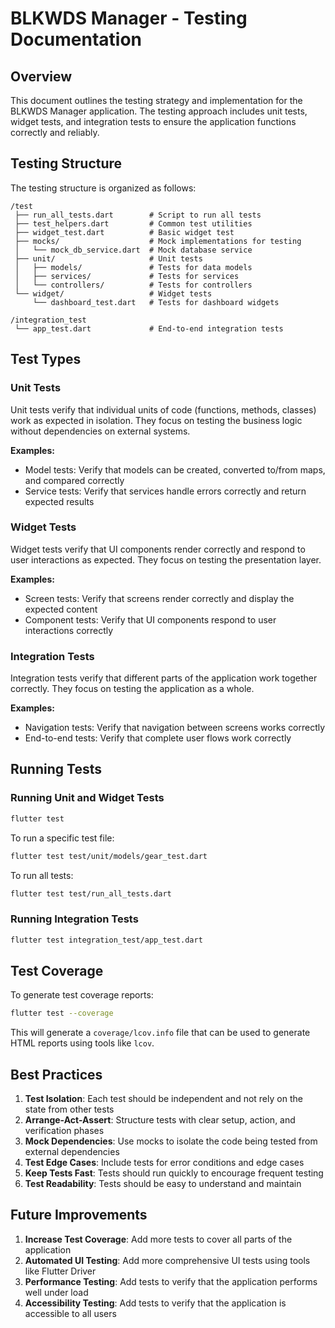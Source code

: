 # BLKWDS Manager - Testing Documentation

## Overview

This document outlines the testing strategy and implementation for the BLKWDS Manager application. The testing approach includes unit tests, widget tests, and integration tests to ensure the application functions correctly and reliably.

## Testing Structure

The testing structure is organized as follows:

```
/test
 ├── run_all_tests.dart        # Script to run all tests
 ├── test_helpers.dart         # Common test utilities
 ├── widget_test.dart          # Basic widget test
 ├── mocks/                    # Mock implementations for testing
 │   └── mock_db_service.dart  # Mock database service
 ├── unit/                     # Unit tests
 │   ├── models/               # Tests for data models
 │   ├── services/             # Tests for services
 │   └── controllers/          # Tests for controllers
 └── widget/                   # Widget tests
     └── dashboard_test.dart   # Tests for dashboard widgets

/integration_test
 └── app_test.dart             # End-to-end integration tests
```

## Test Types

### Unit Tests

Unit tests verify that individual units of code (functions, methods, classes) work as expected in isolation. They focus on testing the business logic without dependencies on external systems.

**Examples:**
- Model tests: Verify that models can be created, converted to/from maps, and compared correctly
- Service tests: Verify that services handle errors correctly and return expected results

### Widget Tests

Widget tests verify that UI components render correctly and respond to user interactions as expected. They focus on testing the presentation layer.

**Examples:**
- Screen tests: Verify that screens render correctly and display the expected content
- Component tests: Verify that UI components respond to user interactions correctly

### Integration Tests

Integration tests verify that different parts of the application work together correctly. They focus on testing the application as a whole.

**Examples:**
- Navigation tests: Verify that navigation between screens works correctly
- End-to-end tests: Verify that complete user flows work correctly

## Running Tests

### Running Unit and Widget Tests

```bash
flutter test
```

To run a specific test file:

```bash
flutter test test/unit/models/gear_test.dart
```

To run all tests:

```bash
flutter test test/run_all_tests.dart
```

### Running Integration Tests

```bash
flutter test integration_test/app_test.dart
```

## Test Coverage

To generate test coverage reports:

```bash
flutter test --coverage
```

This will generate a `coverage/lcov.info` file that can be used to generate HTML reports using tools like `lcov`.

## Best Practices

1. **Test Isolation**: Each test should be independent and not rely on the state from other tests
2. **Arrange-Act-Assert**: Structure tests with clear setup, action, and verification phases
3. **Mock Dependencies**: Use mocks to isolate the code being tested from external dependencies
4. **Test Edge Cases**: Include tests for error conditions and edge cases
5. **Keep Tests Fast**: Tests should run quickly to encourage frequent testing
6. **Test Readability**: Tests should be easy to understand and maintain

## Future Improvements

1. **Increase Test Coverage**: Add more tests to cover all parts of the application
2. **Automated UI Testing**: Add more comprehensive UI tests using tools like Flutter Driver
3. **Performance Testing**: Add tests to verify that the application performs well under load
4. **Accessibility Testing**: Add tests to verify that the application is accessible to all users

